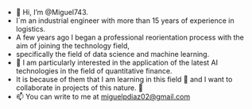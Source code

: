 - 👋 Hi, I’m @Miguel743. 
- I´m an industrial engineer with more than 15 years of experience in logistics.
- A few years ago I began a professional reorientation process with the aim of joining the technology field, 
- specifically the field of data science and machine learning.
- 👀 I am particularly interested in the application of the latest AI technologies in the field of quantitative finance. 
- It is because of them that I am learning in this field 🌱 and I want to collaborate in projects of this nature. 💞️
- 📫 You can write to me at miguelpdiaz02@gmail.com

<!---
Miguel743/Miguel743 is a ✨ special ✨ repository because its `README.md` (this file) appears on your GitHub profile.
You can click the Preview link to take a look at your changes.
--->
